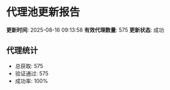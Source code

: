 # 代理池更新报告

**更新时间**: 2025-08-16 09:13:58
**有效代理数量**: 575
**更新状态**:  成功

## 代理统计
- 总获取: 575
- 验证通过: 575
- 成功率: 100%
